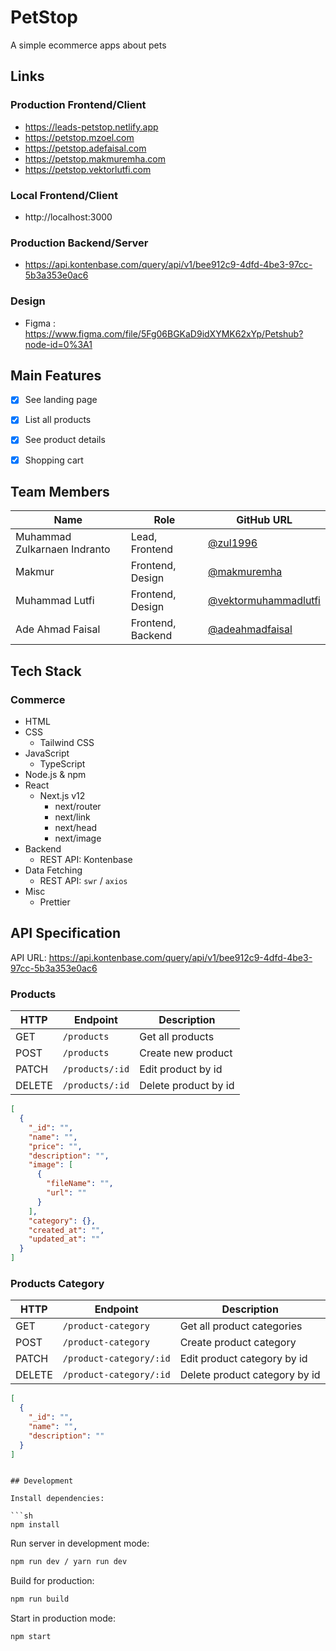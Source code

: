# PetStop

A simple ecommerce apps about pets

## Links

### Production Frontend/Client

- https://leads-petstop.netlify.app
- https://petstop.mzoel.com
- https://petstop.adefaisal.com
- https://petstop.makmuremha.com
- https://petstop.vektorlutfi.com

### Local Frontend/Client

- http://localhost:3000

### Production Backend/Server

- https://api.kontenbase.com/query/api/v1/bee912c9-4dfd-4be3-97cc-5b3a353e0ac6

### Design

- Figma : https://www.figma.com/file/5Fg06BGKaD9idXYMK62xYp/Petshub?node-id=0%3A1

## Main Features

- [x] See landing page
- [x] List all products
- [x] See product details
- [x] Shopping cart


## Team Members

| Name                         | Role              | GitHub URL                                                     |
| ---------------------------- | ----------------- | -------------------------------------------------------------- |
| Muhammad Zulkarnaen Indranto | Lead, Frontend    | [@zul1996](https://github.com/zul1996)                         |
| Makmur                       | Frontend, Design  | [@makmuremha](https://github.com/makmuremha)                   |
| Muhammad Lutfi               | Frontend, Design  | [@vektormuhammadlutfi](https://github.com/vektormuhammadlutfi) |
| Ade Ahmad Faisal             | Frontend, Backend | [@adeahmadfaisal](https://github.com/adeahmadfaisal)           |

## Tech Stack

### Commerce

- HTML
- CSS
  - Tailwind CSS
- JavaScript
  - TypeScript
- Node.js & npm
- React
  - Next.js v12
    - next/router
    - next/link
    - next/head
    - next/image
- Backend
  - REST API: Kontenbase
- Data Fetching
  - REST API: `swr` / `axios`
- Misc
  - Prettier


## API Specification

API URL: https://api.kontenbase.com/query/api/v1/bee912c9-4dfd-4be3-97cc-5b3a353e0ac6

### Products

| HTTP   | Endpoint        | Description          |
| ------ | --------------- | -------------------- |
| GET    | `/products`     | Get all products     |
| POST   | `/products`     | Create new product   |
| PATCH  | `/products/:id` | Edit product by id   |
| DELETE | `/products/:id` | Delete product by id |

```json
[
  {
    "_id": "",
    "name": "",
    "price": "",
    "description": "",
    "image": [
      {
        "fileName": "",
        "url": ""
      }
    ],
    "category": {},
    "created_at": "",
    "updated_at": ""
  }
]
```

### Products Category

| HTTP   | Endpoint                | Description                   |
| ------ | ----------------------- | ----------------------------- |
| GET    | `/product-category`     | Get all product categories    |
| POST   | `/product-category`     | Create product category       |
| PATCH  | `/product-category/:id` | Edit product category by id   |
| DELETE | `/product-category/:id` | Delete product category by id |

```json
[
  {
    "_id": "",
    "name": "",
    "description": ""
  }
]
```


```

## Development

Install dependencies:

```sh
npm install
```

Run server in development mode:

```sh
npm run dev / yarn run dev
```

Build for production:

```sh
npm run build
```

Start in production mode:

```sh
npm start
```
